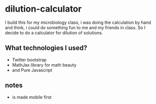 dilution-calculator
===================

I build this for my microbiology class, i was doing the calculation by hand and think, i could do something fun to me and my friends in class.
So I decide to do a calculator for dilution of solutions.

## What technologies I used?
- Twitter bootstrap
- MathJax library for math beauty
- and Pure Javascript

## notes
- is made mobile first
